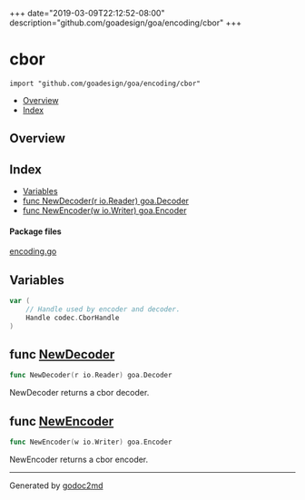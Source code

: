 +++
date="2019-03-09T22:12:52-08:00"
description="github.com/goadesign/goa/encoding/cbor"
+++


# cbor
`import "github.com/goadesign/goa/encoding/cbor"`

* [Overview](#pkg-overview)
* [Index](#pkg-index)

## <a name="pkg-overview">Overview</a>



## <a name="pkg-index">Index</a>
* [Variables](#pkg-variables)
* [func NewDecoder(r io.Reader) goa.Decoder](#NewDecoder)
* [func NewEncoder(w io.Writer) goa.Encoder](#NewEncoder)


#### <a name="pkg-files">Package files</a>
[encoding.go](/src/github.com/goadesign/goa/encoding/cbor/encoding.go) 



## <a name="pkg-variables">Variables</a>
``` go
var (
    // Handle used by encoder and decoder.
    Handle codec.CborHandle
)
```


## <a name="NewDecoder">func</a> [NewDecoder](/src/target/encoding.go?s=381:421#L20)
``` go
func NewDecoder(r io.Reader) goa.Decoder
```
NewDecoder returns a cbor decoder.



## <a name="NewEncoder">func</a> [NewEncoder](/src/target/encoding.go?s=502:542#L25)
``` go
func NewEncoder(w io.Writer) goa.Encoder
```
NewEncoder returns a cbor encoder.








- - -
Generated by [godoc2md](http://godoc.org/github.com/davecheney/godoc2md)
